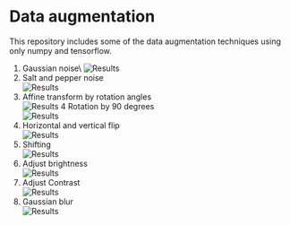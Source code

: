 # Data augmentation

This repository includes some of the data augmentation techniques using only numpy and tensorflow.

1. Gaussian noise\\
![Results](https://github.com/omercelik-cs/tensorflow-image-augmentation/blob/master/examples/gaussian_noise.PNG)
2. Salt and pepper noise\
![Results](https://github.com/omercelik-cs/tensorflow-image-augmentation/blob/master/examples/gaussian_noise.PNG)
3. Affine transform by rotation angles\
![Results](https://github.com/omercelik-cs/tensorflow-image-augmentation/blob/master/examples/gaussian_noise.PNG)
4 Rotation by 90 degrees\
![Results](https://github.com/omercelik-cs/tensorflow-image-augmentation/blob/master/examples/gaussian_noise.PNG)
5. Horizontal and vertical flip\
![Results](https://github.com/omercelik-cs/tensorflow-image-augmentation/blob/master/examples/gaussian_noise.PNG)
6. Shifting\
![Results](https://github.com/omercelik-cs/tensorflow-image-augmentation/blob/master/examples/gaussian_noise.PNG)
7. Adjust brightness\
![Results](https://github.com/omercelik-cs/tensorflow-image-augmentation/blob/master/examples/gaussian_noise.PNG)
8. Adjust Contrast\
![Results](https://github.com/omercelik-cs/tensorflow-image-augmentation/blob/master/examples/gaussian_noise.PNG)
9. Gaussian blur\
![Results](https://github.com/omercelik-cs/tensorflow-image-augmentation/blob/master/examples/gaussian_noise.PNG)